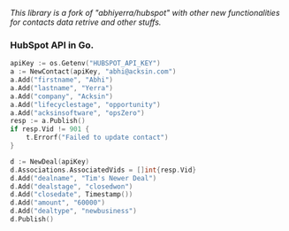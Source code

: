 *This library is a fork of "abhiyerra/hubspot"
with other new functionalities for contacts data retrive and other stuffs.*

### HubSpot API in Go.

````go
apiKey := os.Getenv("HUBSPOT_API_KEY")
a := NewContact(apiKey, "abhi@acksin.com")
a.Add("firstname", "Abhi")
a.Add("lastname", "Yerra")
a.Add("company", "Acksin")
a.Add("lifecyclestage", "opportunity")
a.Add("acksinsoftware", "opsZero")
resp := a.Publish()
if resp.Vid != 901 {
	t.Errorf("Failed to update contact")
}
````

````go
d := NewDeal(apiKey)
d.Associations.AssociatedVids = []int{resp.Vid}
d.Add("dealname", "Tim's Newer Deal")
d.Add("dealstage", "closedwon")
d.Add("closedate", Timestamp())
d.Add("amount", "60000")
d.Add("dealtype", "newbusiness")
d.Publish()
````